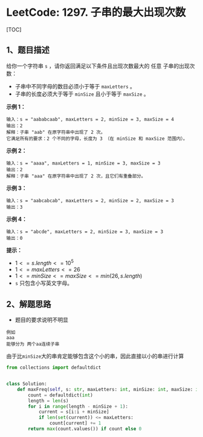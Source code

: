 # LeetCode: 1297. 子串的最大出现次数

[TOC]

## 1、题目描述

给你一个字符串 `s` ，请你返回满足以下条件且出现次数最大的 任意 子串的出现次数：

-   子串中不同字母的数目必须小于等于 `maxLetters` 。
-   子串的长度必须大于等于 `minSize` 且小于等于 `maxSize` 。

**示例 1：**

```
输入：s = "aababcaab", maxLetters = 2, minSize = 3, maxSize = 4
输出：2
解释：子串 "aab" 在原字符串中出现了 2 次。
它满足所有的要求：2 个不同的字母，长度为 3 （在 minSize 和 maxSize 范围内）。
```


**示例 2：**

```
输入：s = "aaaa", maxLetters = 1, minSize = 3, maxSize = 3
输出：2
解释：子串 "aaa" 在原字符串中出现了 2 次，且它们有重叠部分。
```


**示例 3：**

```
输入：s = "aabcabcab", maxLetters = 2, minSize = 2, maxSize = 3
输出：3
```


**示例 4：**

```
输入：s = "abcde", maxLetters = 2, minSize = 3, maxSize = 3
输出：0
```

**提示：**

-   $1 <= s.length <= 10^5$
-   $1 <= maxLetters <= 26$
-   $1 <= minSize <= maxSize <= min(26, s.length)$
-   `s` 只包含小写英文字母。



## 2、解题思路

-   题目的要求说明不明显

```
例如
aaa
能够分为 两个aa连续子串
```

由于比`minSize`大的串肯定能够包含这个小的串，因此直接以小的串进行计算



```python
from collections import defaultdict


class Solution:
    def maxFreq(self, s: str, maxLetters: int, minSize: int, maxSize: int) -> int:
        count = defaultdict(int)
        length = len(s)
        for i in range(length - minSize + 1):
            current = s[i:i + minSize]
            if len(set(current)) <= maxLetters:
                count[current] += 1
        return max(count.values()) if count else 0

```

